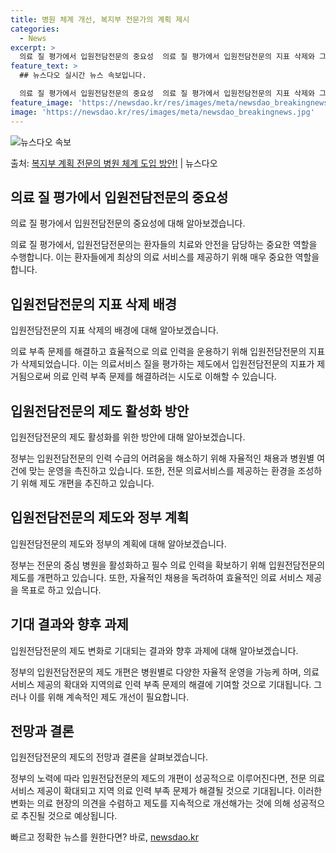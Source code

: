 ```yaml
---
title: 병원 체계 개선, 복지부 전문가의 계획 제시
categories:
  - News
excerpt: >
  의료 질 평가에서 입원전담전문의 중요성  의료 질 평가에서 입원전담전문의 지표 삭제와 그에 따른 논란에 대해…
feature_text: >
  ## 뉴스다오 실시간 뉴스 속보입니다.

  의료 질 평가에서 입원전담전문의 중요성  의료 질 평가에서 입원전담전문의 지표 삭제와 그에 따른 논란에 대해…
feature_image: 'https://newsdao.kr/res/images/meta/newsdao_breakingnews.jpg'
image: 'https://newsdao.kr/res/images/meta/newsdao_breakingnews.jpg'
---
```


![뉴스다오 속보](https://newsdao.kr/res/images/meta/newsdao_breakingnews.jpg)

<p>출처: <a href="https://newsdao.kr/4627" rel="dofollow">복지부 계획 전문의 병원 체계 도입 방안!</a> | 뉴스다오</p>

<h2 data-ke-size="size26">의료 질 평가에서 입원전담전문의 중요성</h2>
<p data-ke-size="size16">의료 질 평가에서 입원전담전문의 중요성에 대해 알아보겠습니다.</p>
의료 질 평가에서, 입원전담전문의는 환자들의 치료와 안전을 담당하는 중요한 역할을 수행합니다. 이는 환자들에게 최상의 의료 서비스를 제공하기 위해 매우 중요한 역할을 합니다.

<h2 data-ke-size="size26">입원전담전문의 지표 삭제 배경</h2>
<p data-ke-size="size16">입원전담전문의 지표 삭제의 배경에 대해 알아보겠습니다.</p>
의료 부족 문제를 해결하고 효율적으로 의료 인력을 운용하기 위해 입원전담전문의 지표가 삭제되었습니다. 이는 의료서비스 질을 평가하는 제도에서 입원전담전문의 지표가 제거됨으로써 의료 인력 부족 문제를 해결하려는 시도로 이해할 수 있습니다.

<h2 data-ke-size="size26">입원전담전문의 제도 활성화 방안</h2>
<p data-ke-size="size16">입원전담전문의 제도 활성화를 위한 방안에 대해 알아보겠습니다.</p>
정부는 입원전담전문의 인력 수급의 어려움을 해소하기 위해 자율적인 채용과 병원별 여건에 맞는 운영을 촉진하고 있습니다. 또한, 전문 의료서비스를 제공하는 환경을 조성하기 위해 제도 개편을 추진하고 있습니다.

<h2 data-ke-size="size26">입원전담전문의 제도와 정부 계획</h2>
<p data-ke-size="size16">입원전담전문의 제도와 정부의 계획에 대해 알아보겠습니다.</p>
정부는 전문의 중심 병원을 활성화하고 필수 의료 인력을 확보하기 위해 입원전담전문의 제도를 개편하고 있습니다. 또한, 자율적인 채용을 독려하여 효율적인 의료 서비스 제공을 목표로 하고 있습니다.

<h2 data-ke-size="size26">기대 결과와 향후 과제</h2>
<p data-ke-size="size16">입원전담전문의 제도 변화로 기대되는 결과와 향후 과제에 대해 알아보겠습니다.</p>
정부의 입원전담전문의 제도 개편은 병원별로 다양한 자율적 운영을 가능케 하며, 의료 서비스 제공의 확대와 지역의료 인력 부족 문제의 해결에 기여할 것으로 기대됩니다. 그러나 이를 위해 계속적인 제도 개선이 필요합니다.

<h2 data-ke-size="size26">전망과 결론</h2>
<p data-ke-size="size16">입원전담전문의 제도의 전망과 결론을 살펴보겠습니다.</p>
정부의 노력에 따라 입원전담전문의 제도의 개편이 성공적으로 이루어진다면, 전문 의료 서비스 제공이 확대되고 지역 의료 인력 부족 문제가 해결될 것으로 기대됩니다. 이러한 변화는 의료 현장의 의견을 수렴하고 제도를 지속적으로 개선해가는 것에 의해 성공적으로 추진될 것으로 예상됩니다. 

빠르고 정확한 뉴스를 원한다면? 바로, <a href="https://newsdao.kr" rel="dofollow">newsdao.kr</a>



